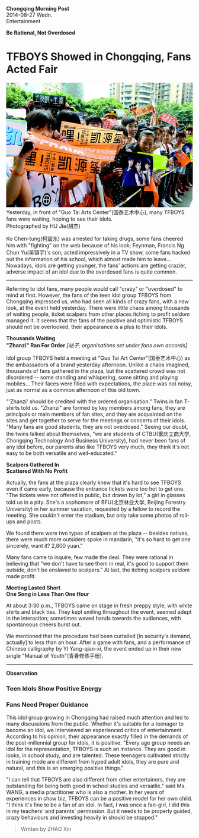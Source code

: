 **Chongqing Morning Post**  
2014-08-27 Wedn.  
Entertainment

**Be Rational, Not Overdosed**
# TFBOYS Showed in Chongqing, Fans Acted Fair

![Image](/../pics/20140827CQMP001.jpg)  
Yesterday, in front of "Guo Tai Arts Center"(国泰艺术中心), many TFBOYS fans were waiting, hoping to see their idols.  
Photographed by HU Jie(胡杰)

Ko Chen-tung(柯震东) was arrested for taking drugs, some fans cheered him with "fighting" on the web because of his look;
Feynman, Francis Ng Chun Yu(吴镇宇)'s son, acted impressively in a TV show, some fans hacked out the information of his school, which almost made him to leave...
Nowadays, idols are getting younger, the fans' actions are getting crazier, adverse impact of an idol due to the overdosed fans is quite common.

---

Referring to idol fans, many people would call "crazy" or "overdosed" to mind at first.
However, the fans of the teen idol group TFBOYS from Chongqing impressed us, who had seen all kinds of crazy fans, with a new look, at the event held yesterday.
There were little chaos among thousands of waiting people, ticket scalpers from other places itching to profit seldom managed it.
It seems that the fans of the positive and optimistic TFBOYS should not be overlooked, their appearance is a plus to their idols.

**Thousands Waiting**  
**"Zhanzi" Ran For Order**
*[站子, organisations set under fans own accords]*

Idol group TFBOYS held a meeting at "Guo Tai Art Center"(国泰艺术中心) as the ambassadors of a brand yesterday afternoon.
Unlike a chaos imagined, thousands of fans gathered in the plaza, but the scattered crowd was not disordered
-- some standing and whispering, some sitting and playing mobiles...
Their faces were filled with expectations, the place was not noisy, just as normal as a common afternoon of this old town.

"'Zhanzi' should be credited with the ordered organisation."
Twins in fan T-shirts told us.
"Zhanzi" are formed by key members among fans, they are principals or main members of fan sites, and they are acquainted on the sites and get together to serve for the meetings or concerts of their idols.
"Many fans are good students, they are not overdosed."
Seeing our doubt, the twins talked about themselves, "we are students of CTBU(重庆工商大学, Chongqing Technology And Business University), had never been fans of any idol before,
our parents also like TFBOYS very much, they think it's not easy to be both versatile and well-educated."

**Scalpers Gathered In**  
**Scattered With No Profit**

Actually, the fans at the plaza clearly knew that it's hard to see TFBOYS even if came early, because the entrance tickets were too hot to get one.
"The tickets were not offered in public, but drawn by lot," a girl in glasses told us in a pity.
She's a sophomore of BFU(北京林业大学, Beijing Forestry University) in her summer vacation, requested by a fellow to record the meeting.
She couldn't enter the stadium, but only take some photos of roll-ups and posts.

We found there were two types of scalpers at the plaza -- besides natives, there were much more outsiders spoke in mandarin,
"it's so hard to get one sincerely, want it? 2,800 yuan."

Many fans came to inquire, few made the deal.
They were rational in believing that "we don't have to see them in real, it's good to support them outside, don't be enslaved to scalpers."
At last, the itching scalpers seldom made profit.

**Meeting Lasted Short**  
**One Song in Less Than One Hour**

At about 3:30 p.m., TFBOYS came on stage in fresh preppy style, with white shirts and black ties.
They kept smiling throughout the event, seemed adept in the interaction;
sometimes waved hands towards the audiences, with spontaneous cheers burst out.

We mentioned that the procedure had been curtailed [in security's demand, actually] to less than an hour.
After a game with fans, and a performance of Chinese calligraphy by YI Yang-qian-xi, the event ended up in their new single "Manual of Youth"(青春修炼手册).

---

**Observation**

### Teen Idols Show Positive Energy
### Fans Need Proper Guidance

This idol group growing in Chongqing had raised much attention and led to many discussions from the public.
Whether it's suitable for a teenager to become an idol, we interviewed an experienced critics of entertainment.
According to his opinion, their appearance exactly filled in the demands of the post-millennial group for idols, it is positive.
"Every age group needs an idol for the representation, TFBOYS is such an instance.
They are good in looks, in school study, and are talented.
These teenagers cultivated strictly in training mode are different from hyped adult idols, they are pure and natural, and this is an emerging positive things."

"I can tell that TFBOYS are also different from other entertainers, they are outstanding for being both good in school studies and versatile." said Ms. WANG, a media practitioner who is also a mother.
In her years of experiences in show biz, TFBOYS can be a positive model for her own child.
"I think it's fine to be a fan of an idol.
In fact, I was once a fan-girl, I did this in my teachers' and parents' permission.
But it needs to be properly guided, crazy behaviours and investing heavily in should be stopped."

> Written by ZHAO Xin
